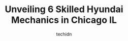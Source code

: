 ---
layout: ampstory
image: https://images.unsplash.com/photo-1517672651691-24622a91b550?ixlib=rb-4.0.3&ixid=MnwxMjA3fDB8MHxwaG90by1wYWdlfHx8fGVufDB8fHx8&auto=format&fit=crop&w=640&h=853&q=80
author: techidn
featured: false
description: Entrust your vehicle to the 6 best Hyundai Mechanic in Chicago IL, USA and experience the difference they can make. With their extensive knowledge, state-of-the-art facilities, and commitmen
title: Unveiling 6 Skilled Hyundai Mechanics in Chicago IL
cover:
   title: Unveiling 6 Skilled Hyundai Mechanics in Chicago IL
   subtitle: Rickpate
   background: https://images.unsplash.com/photo-1517672651691-24622a91b550?ixlib=rb-4.0.3&ixid=MnwxMjA3fDB8MHxwaG90by1wYWdlfHx8fGVufDB8fHx8&auto=format&fit=crop&w=640&h=853&q=80

pages: 
 - layout: thirds
   top: <h1>#1 Midtown Auto Repair- Goodyear</h1>
   bottom: "<p>I stand by only the positive reviews here! I recently had two flat tire issues with two different cars and after the first incident I didnt think twice about where to </p>"
   background: https://www.knot35.com/toplist/wp-content/uploads/2023/06/best-hyundai-mechanic-1-in-chicago-il-1685836673.jpeg
   backgroundblur: true
 - layout: thirds
   top: <h1>#2 Hyundai of Lincolnwood Service Center</h1>
   bottom: "<p>Service Entrance, 6747 Lincoln Ave, Lincolnwood, IL 60712, United States</p>"
   background: https://www.knot35.com/toplist/wp-content/uploads/2023/06/best-hyundai-mechanic-2-in-chicago-il-1685836673.jpeg
   cta:
      link: https://www.knot35.com/toplist/unveiling-6-skilled-hyundai-mechanics-in-chicago-il/
      text: Unveiling 6 Skilled Hyundai Mechanics in Chicago IL
 - layout: thirds
   top: <h1>#3 AutoNation Hyundai OHare Service Center</h1>
   bottom: "<p>1509 S River Rd suite a, Des Plaines, IL 60018, United States</p>"
   background: https://www.knot35.com/toplist/wp-content/uploads/2023/06/best-hyundai-mechanic-3-in-chicago-il-1685836674.jpeg
   cta:
      link: https://www.knot35.com/toplist/unveiling-6-skilled-hyundai-mechanics-in-chicago-il/
      text: Unveiling 6 Skilled Hyundai Mechanics in Chicago IL
 - layout: thirds
   top: <h1>#4 Hyundai Service - McGrath City Hyundai</h1>
   bottom: "<p>6750 W Grand Ave, Chicago, IL 60707, United States</p>"
   background: https://images.unsplash.com/photo-1541356665065-22676f35dd40?ixlib=rb-4.0.3&ixid=MnwxMjA3fDB8MHxwaG90by1wYWdlfHx8fGVufDB8fHx8&auto=format&fit=crop&w=640&h=853&q=80
   cta:
      link: https://www.knot35.com/toplist/unveiling-6-skilled-hyundai-mechanics-in-chicago-il/
      text: Unveiling 6 Skilled Hyundai Mechanics in Chicago IL
 - layout: thirds
   top: <h1>#5 Hyundai Service</h1>
   bottom: "<p>Chicago, IL 60616, United States</p>"
   background: https://images.unsplash.com/photo-1564951434112-64d74cc2a2d7?ixlib=rb-4.0.3&ixid=MnwxMjA3fDB8MHxwaG90by1wYWdlfHx8fGVufDB8fHx8&auto=format&fit=crop&w=640&h=853&q=80
   cta:
      link: https://www.knot35.com/toplist/unveiling-6-skilled-hyundai-mechanics-in-chicago-il/
      text: Unveiling 6 Skilled Hyundai Mechanics in Chicago IL

 - layout: thirds
   middle: Continue reading...
   background: https://images.unsplash.com/photo-1567360425618-1594206637d2?ixlib=rb-4.0.3&ixid=MnwxMjA3fDB8MHxwaG90by1wYWdlfHx8fGVufDB8fHx8&auto=format&fit=crop&w=640&h=853&q=80
   cta:
      link: https://www.knot35.com/toplist/unveiling-6-skilled-hyundai-mechanics-in-chicago-il/
      text: Unveiling 6 Skilled Hyundai Mechanics in Chicago IL
      
---